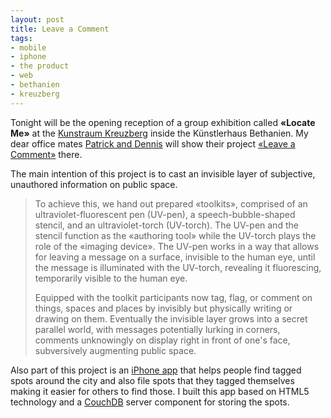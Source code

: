 ```yaml
---
layout: post
title: Leave a Comment
tags:
- mobile
- iphone
- the product
- web
- bethanien
- kreuzberg
---
```


Tonight will be the opening reception of a group exhibition called **«Locate Me»** at the [Kunstraum Kreuzberg](http://www.kunstraumkreuzberg.de/prog_2.html) inside the Künstlerhaus Bethanien. My dear office mates [Patrick and Dennis](http://the-product.org/) will show their project [«Leave a Comment»](http://the-product.org/leave-a-comment-toolkit) there.

The main intention of this project is to cast an invisible layer of subjective, unauthored information on public space.

> To achieve this, we hand out prepared «toolkits», comprised of an
> ultraviolet-fluorescent pen (UV-pen), a speech-bubble-shaped stencil,
> and an ultraviolet-torch (UV-torch). The UV-pen and the stencil 
> function as the «authoring tool» while the UV-torch plays the role of
> the «imaging device». The UV-pen works in a way that allows for
> leaving a message on a surface, invisible to the human eye, until the
> message is illuminated with the UV-torch, revealing it fluorescing,
> temporarily visible to the human eye.
> 
> Equipped with the toolkit participants now tag, flag, or comment on
> things, spaces and places by invisibly but physically writing or
> drawing on them. Eventually the invisible layer grows into a secret
> parallel world, with messages potentially lurking in corners,
> comments unknowingly on display right in front of one's face,
> subversively augmenting public space.

<!--more-->

Also part of this project is an [iPhone app](http://lacmap.com/) that helps people find tagged spots around the city and also file spots that they tagged themselves making it easier for others to find those. I built this app based on HTML5 technology and a [CouchDB](http://couchdb.org/) server component for storing the spots.

<object width="640" height="393">
    <param name="movie" value="http://www.youtube.com/v/K1WN1KPNAfA?fs=1"></param>
    <param name="allowFullScreen" value="true"></param>
    <param name="allowscriptaccess" value="always"></param>
    <embed src="http://www.youtube.com/v/K1WN1KPNAfA?fs=1" type="application/x-shockwave-flash" width="640" height="393" allowscriptaccess="always" allowfullscreen="true"></embed>
</object>
